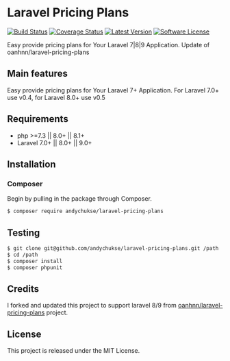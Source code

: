 # Laravel Pricing Plans

[![Build Status](https://travis-ci.org/oanhnn/laravel-pricing-plans.svg?branch=master)](https://travis-ci.org/oanhnn/laravel-pricing-plans)
[![Coverage Status](https://coveralls.io/repos/github/oanhnn/laravel-pricing-plans/badge.svg?branch=master)](https://coveralls.io/github/oanhnn/laravel-pricing-plans?branch=master)
[![Latest Version](https://img.shields.io/github/v/release/andychukse/laravel-pricing-plans)](https://github.com/andychukse/laravel-pricing-plans/releases)
[![Software License](https://img.shields.io/badge/license-MIT-brightgreen.svg?style=flat-square)](LICENSE)

Easy provide pricing plans for Your Laravel 7|8|9 Application. Update of oanhnn/laravel-pricing-plans


## Main features

Easy provide pricing plans for Your Laravel 7+ Application.
For Laravel 7.0+ use v0.4, for Laravel 8.0+ use v0.5


## Requirements

* php >=7.3 || 8.0+ || 8.1+
* Laravel 7.0+ || 8.0+ || 9.0+

## Installation

### Composer

Begin by pulling in the package through Composer.

```bash
$ composer require andychukse/laravel-pricing-plans
```


## Testing

```bash
$ git clone git@github.com/andychukse/laravel-pricing-plans.git /path
$ cd /path
$ composer install
$ composer phpunit
```


## Credits

I forked and updated this project to support laravel 8/9 from [oanhnn/laravel-pricing-plans](https://github.com/oanhnn/laravel-pricing-plans) project.


## License

This project is released under the MIT License.   
